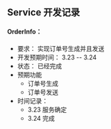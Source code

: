 ## Service 开发记录

#### OrderInfo：

- 要求： 实现订单号生成并且发送
- 开发预期时间： 3.23 -- 3.24
- 状态： 已经完成
- 预期功能
  - 订单号生成
  - 订单号发送
- 时间记录：
  - 3.23 服务确定
  - 3.24 完成
